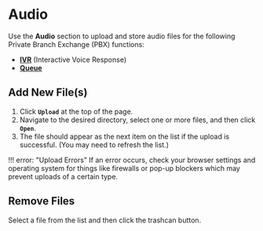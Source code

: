 # Audio
Use the **Audio** section to upload and store audio files for the following Private Branch Exchange (PBX) functions:

+ [**IVR**](/customer-portal/cp-ivr) (Interactive Voice Response)
+ [**Queue**](/customer-portal/cp-queue)

## Add New File(s)

1. Click **`Upload`** at the top of the page. 
1. Navigate to the desired directory, select one or more files, and then click **`Open`**.
1. The file should appear as the next item on the list if the upload is successful. (You may need to refresh the list.)

!!! error: "Upload Errors"
    If an error occurs, check your browser settings and operating system for things like firewalls or pop-up blockers which may prevent uploads of a certain type.

## Remove Files
Select a file from the list and then click the trashcan button.
